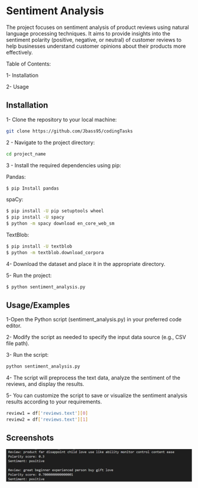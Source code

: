 # Sentiment Analysis

The project focuses on sentiment analysis of product reviews using natural language processing techniques. It aims to provide insights into the sentiment polarity (positive, negative, or neutral) of customer reviews to help businesses understand customer opinions about their products more effectively.


Table of Contents:

1- Installation

2- Usage


## Installation

1- Clone the repository to your local machine:

```bash
git clone https://github.com/Jbass95/codingTasks 
```

2 - Navigate to the project directory:
```bash
cd project_name
```

3 - Install the required dependencies using pip:

Pandas: 

```bash
$ pip Install pandas
```

spaCy:

```bash
$ pip install -U pip setuptools wheel
$ pip install -U spacy
$ python -m spacy download en_core_web_sm
```

TextBlob:

```bash
$ pip install -U textblob
$ python -m textblob.download_corpora
```

4- Download the dataset and place it in the appropriate directory.

5- Run the project:

```bash
$ python sentiment_analysis.py
```


## Usage/Examples
1-Open the Python script (sentiment_analysis.py) in your preferred code editor.

2- Modify the script as needed to specify the input data source (e.g., CSV file path).

3- Run the script:
```bash
python sentiment_analysis.py
```

4- The script will preprocess the text data, analyze the sentiment of the reviews, and display the results.

5- You can customize the script to save or visualize the sentiment analysis results according to your requirements.

```bash
review1 = df['reviews.text'][0]
review2 = df['reviews.text'][1]
```

## Screenshots

![App Screenshot](https://github.com/Jbass95/codingTasks/blob/main/Screenshot1.png)
